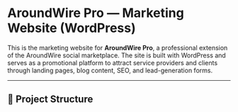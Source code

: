 # AroundWire Pro — Marketing Website (WordPress)

This is the marketing website for **AroundWire Pro**, a professional extension of the AroundWire social marketplace. The site is built with WordPress and serves as a promotional platform to attract service providers and clients through landing pages, blog content, SEO, and lead-generation forms.

---

## 🧩 Project Structure

